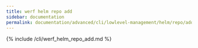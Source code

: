 ```yaml
---
title: werf helm repo add
sidebar: documentation
permalink: documentation/advanced/cli/lowlevel-management/helm/repo/add.html
---
```


{% include /cli/werf_helm_repo_add.md %}
